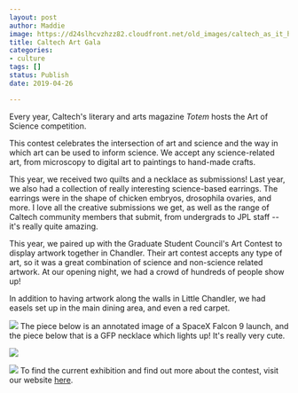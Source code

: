 ```yaml
---
layout: post
author: Maddie
image: https://d24slhcvzhzz82.cloudfront.net/old_images/caltech_as_it_happens/6a0105349b8251970b0240a4a56ee0200b.jpg
title: Caltech Art Gala
categories:
- culture
tags: []
status: Publish
date: 2019-04-26

---
```

Every year, Caltech's literary and arts magazine *Totem* hosts the Art of Science competition. 

This contest celebrates the intersection of art and science and the way in which art can be used to inform science. We accept any science-related art, from microscopy to digital art to paintings to hand-made crafts. 

This year, we received two quilts and a necklace as submissions! Last year, we also had a collection of really interesting science-based earrings. The earrings were in the shape of chicken embryos, drosophila ovaries, and more. I love all the creative submissions we get, as well as the range of Caltech community members that submit, from undergrads to JPL staff -- it's really quite amazing.

This year, we paired up with the Graduate Student Council's Art Contest to display artwork together in Chandler. Their art contest accepts any type of art, so it was a great combination of science and non-science related artwork. At our opening night, we had a crowd of hundreds of people show up!

In addition to having artwork along the walls in Little Chandler, we had easels set up in the main dining area, and even a red carpet.


![](https://d24slhcvzhzz82.cloudfront.net/old_images/caltech_as_it_happens/6a0105349b8251970b0240a4a56ee4200b.jpg)
The piece below is an annotated image of a SpaceX Falcon 9 launch, and the piece below that is a GFP necklace which lights up! It's really very cute.


![](https://d24slhcvzhzz82.cloudfront.net/old_images/caltech_as_it_happens/6a0105349b8251970b0240a4a56edc200b.jpg)


![](https://d24slhcvzhzz82.cloudfront.net/old_images/caltech_as_it_happens/6a0105349b8251970b0240a4a56ef6200b.jpg)
To find the current exhibition and find out more about the contest, visit our website [here](https://artofscience.caltech.edu/exhibition).